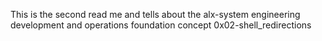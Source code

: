 This is the second read me and tells about the alx-system engineering development and operations foundation concept
0x02-shell_redirections
